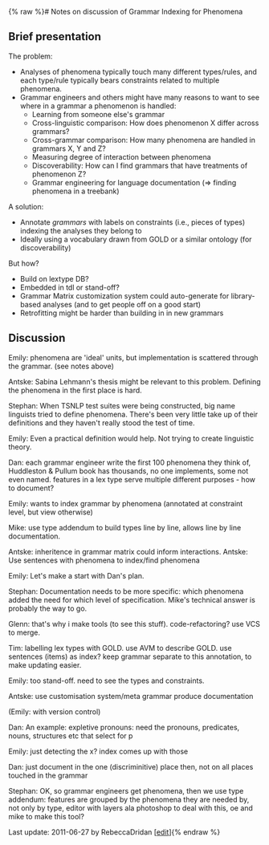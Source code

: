 {% raw %}# Notes on discussion of Grammar Indexing for Phenomena

## Brief presentation

The problem:

- Analyses of phenomena typically touch many different types/rules,
and each type/rule typically bears constraints related to multiple
phenomena.
- Grammar engineers and others might have many reasons to want to see
where in a grammar a phenomenon is handled:
  - Learning from someone else's grammar
  - Cross-linguistic comparison: How does phenomenon X differ across
grammars?
  - Cross-grammar comparison: How many phenomena are handled in
grammars X, Y and Z?
  - Measuring degree of interaction between phenomena
  - Discoverability: How can I find grammars that have treatments of
phenomenon Z?
  - Grammar engineering for language documentation (=&gt; finding
phenomena in a treebank)

A solution:

- Annotate *grammars* with labels on constraints (i.e., pieces of
types) indexing the analyses they belong to
- Ideally using a vocabulary drawn from GOLD or a similar ontology
(for discoverability)

But how?

- Build on lextype DB?
- Embedded in tdl or stand-off?
- Grammar Matrix customization system could auto-generate for
library-based analyses (and to get people off on a good start)
- Retrofitting might be harder than building in in new grammars

## Discussion

Emily: phenomena are 'ideal' units, but implementation is scattered
through the grammar. (see notes above)

Antske: Sabina Lehmann's thesis might be relevant to this problem.
Defining the phenomena in the first place is hard.

Stephan: When TSNLP test suites were being constructed, big name
linguists tried to define phenomena. There's been very little take up of
their definitions and they haven't really stood the test of time.

Emily: Even a practical definition would help. Not trying to create
linguistic theory.

Dan: each grammar engineer write the first 100 phenomena they think of,
Huddleston & Pullum book has thousands, no one implements, some not even
named. features in a lex type serve multiple different purposes - how to
document?

Emily: wants to index grammar by phenomena (annotated at constraint
level, but view otherwise)

Mike: use type addendum to build types line by line, allows line by line
documentation.

Antske: inheritence in grammar matrix could inform interactions. Antske:
Use sentences with phenomena to index/find phenomena

Emily: Let's make a start with Dan's plan.

Stephan: Documentation needs to be more specific: which phenomena added
the need for which level of specification. Mike's technical answer is
probably the way to go.

Glenn: that's why i make tools (to see this stuff). code-refactoring?
use VCS to merge.

Tim: labelling lex types with GOLD. use AVM to describe GOLD. use
sentences (items) as index? keep grammar separate to this annotation, to
make updating easier.

Emily: too stand-off. need to see the types and constraints.

Antske: use customisation system/meta grammar produce documentation

(Emily: with version control)

Dan: An example: expletive pronouns: need the pronouns, predicates,
nouns, structures etc that select for p

Emily: just detecting the x? index comes up with those

Dan: just document in the one (discriminitive) place then, not on all
places touched in the grammar

Stephan: OK, so grammar engineers get phenomena, then we use type
addendum: features are grouped by the phenomena they are needed by, not
only by type, editor with layers ala photoshop to deal with this, oe and
mike to make this tool?

Last update: 2011-06-27 by RebeccaDridan [[edit](https://github.com/delph-in/docs/wiki/SuquamishGrammarIndexing/_edit)]{% endraw %}